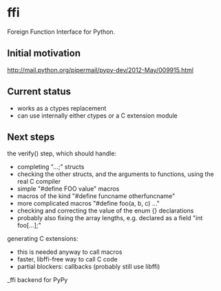 ffi
===

Foreign Function Interface for Python.


Initial motivation
------------------

http://mail.python.org/pipermail/pypy-dev/2012-May/009915.html


Current status
--------------

* works as a ctypes replacement
* can use internally either ctypes or a C extension module


Next steps
----------

the verify() step, which should handle:
 * completing "...;" structs
 * checking the other structs, and the arguments to functions, using the real C compiler
 * simple "#define FOO value" macros
 * macros of the kind "#define funcname otherfuncname"
 * more complicated macros "#define foo(a, b, c) ..."
 * checking and correcting the value of the enum {} declarations
 * probably also fixing the array lengths, e.g. declared as a field "int foo[...];"

generating C extensions:
 * this is needed anyway to call macros
 * faster, libffi-free way to call C code
 * partial blockers: callbacks (probably still use libffi)

_ffi backend for PyPy
